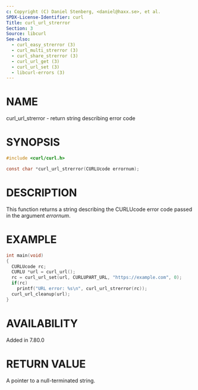 ```yaml
---
c: Copyright (C) Daniel Stenberg, <daniel@haxx.se>, et al.
SPDX-License-Identifier: curl
Title: curl_url_strerror
Section: 3
Source: libcurl
See-also:
  - curl_easy_strerror (3)
  - curl_multi_strerror (3)
  - curl_share_strerror (3)
  - curl_url_get (3)
  - curl_url_set (3)
  - libcurl-errors (3)
---
```


# NAME

curl_url_strerror - return string describing error code

# SYNOPSIS

~~~c
#include <curl/curl.h>

const char *curl_url_strerror(CURLUcode errornum);
~~~

# DESCRIPTION

This function returns a string describing the CURLUcode error code passed in
the argument *errornum*.

# EXAMPLE

~~~c
int main(void)
{
  CURLUcode rc;
  CURLU *url = curl_url();
  rc = curl_url_set(url, CURLUPART_URL, "https://example.com", 0);
  if(rc)
    printf("URL error: %s\n", curl_url_strerror(rc));
  curl_url_cleanup(url);
}
~~~

# AVAILABILITY

Added in 7.80.0

# RETURN VALUE

A pointer to a null-terminated string.
